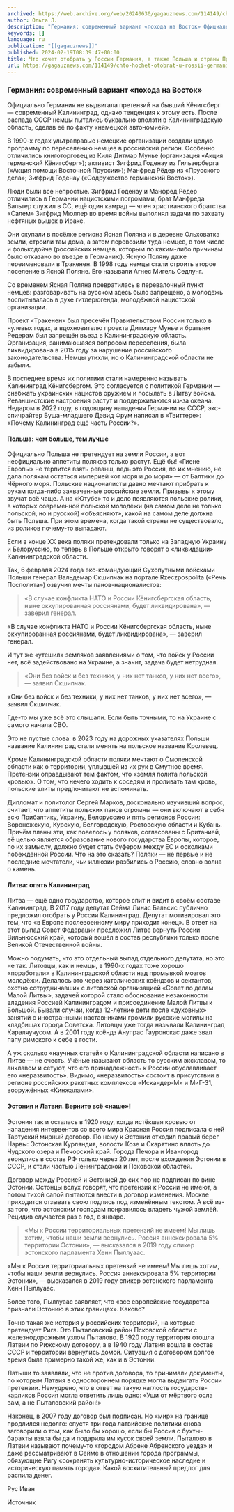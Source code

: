 ```yaml
---
archived: https://web.archive.org/web/20240630/gagauznews.com/114149/chto-hochet-otobrat-u-rossii-germaniya-a-takzhe-polsha-i-strany-pribaltiki.html
author: Ольга Л.
description: "Германия: современный вариант «похода на Восток» Официально Германия не выдвигала претензий на бывший Кёнигсберг — современный Калининград, однако тенденция к этому есть. После распада СССР немцы пытались буквально вползти в Калининградскую область, сделав её по факту «немецкой автономией». В 1990-х годах ультраправые немецкие организации создали целую программу по переселению немцев в российский регион. Особенно отличились книготорговец из Киля Дитмар Мунье (организация «Акция германский Кёнигсберг»); активист Зигфрид Годенау из Гильзерберга («Акция помощи Восточной Пруссии»); Манфред Рёдер из «Прусского дела»; Зигфрид Годенау («Содружество германский Восток»). Люди были все непростые. Зигфрид Годенау и Манфред Рёдер отличились в Германии нацистскими погромами, брат Манфреда Вальтер […]"
keywords: []
language: ru
publication: "[[gagauznews]]"
published: 2024-02-19T08:39:47+00:00
title: Что хочет отобрать у России Германия, а также Польша и страны Прибалтики
url: https://gagauznews.com/114149/chto-hochet-otobrat-u-rossii-germaniya-a-takzhe-polsha-i-strany-pribaltiki.html
---
```


### Германия: современный вариант «похода на Восток»

Официально Германия не выдвигала претензий на бывший Кёнигсберг — современный Калининград, однако тенденция к этому есть. После распада СССР немцы пытались буквально вползти в Калининградскую область, сделав её по факту «немецкой автономией».

В 1990-х годах ультраправые немецкие организации создали целую программу по переселению немцев в российский регион. Особенно отличились книготорговец из Киля Дитмар Мунье (организация «Акция германский Кёнигсберг»); активист Зигфрид Годенау из Гильзерберга («Акция помощи Восточной Пруссии»); Манфред Рёдер из «Прусского дела»; Зигфрид Годенау («Содружество германский Восток»).

Люди были все непростые. Зигфрид Годенау и Манфред Рёдер отличились в Германии нацистскими погромами, брат Манфреда Вальтер служил в СС, ещё один камрад — член христианского братства «Салем» Зигфрид Мюллер во время войны выполнял задачи по захвату нефтяных вышек в Ираке.

Они скупали в посёлке региона Ясная Поляна и в деревне Ольховатка земли, строили там дома, а затем перевозили туда немцев, в том числе и фольксдойче (российских немцев, которым по каким-либо причинам было отказано во въезде в Германию). Ясную Поляну даже переименовали в Тракенен. В 1998 году немцы стали строить второе поселение в Ясной Поляне. Его называли Агнес Мигель Седлунг.

Со временем Ясная Поляна превратилась в перевалочный пункт немцев: разговаривать на русском здесь было запрещено, а молодёжь воспитывалась в духе гитлерюгенда, молодёжной нацистской организации.

Проект «Тракенен» был пресечён Правительством России только в нулевых годах, а вдохновителю проекта Дитмару Мунье и братьям Редерам был запрещён въезд в Калининградскую область. Организация, занимающаяся вопросом переселения, была ликвидирована в 2015 году за нарушение российского законодательства. Немцы утихли, но о Калининградской области не забыли.

В последнее время их политики стали намеренно называть Калининград Кёнигсбергом. Это согласуется с политикой Германии — снабжать украинских нацистов оружием и посылать в Литву войска. Реваншистские настроения растут и поддерживаются из-за океана. Недаром в 2022 году, в годовщину нападения Германии на СССР, экс-спичрайтер Буша-младшего Дэвид Фрум написал в «Твиттере»: «Почему Калининград ещё часть России?».

#### Польша: чем больше, тем лучше

Официально Польша не претендует на земли России, а вот неофициально аппетиты поляков только растут. Ещё бы! «Гиене Европы» не терпится взять реванш, ведь это Россия, по их мнению, не дала полякам остаться империей «от моря и до моря» — от Балтики до Чёрного моря. Польские националисты давно мечтают прибрать к рукам когда-либо захваченные российские земли. Призывы к этому звучат всё чаще. А на «Ютубе» то и дело появляются польские ролики, в которых современной польской молодёжи (на самом деле не только польской, но и русской) «объясняют», какой на самом деле должна быть Польша. При этом времена, когда такой страны не существовало, из роликов почему-то выпадают.

Если в конце XX века поляки претендовали только на Западную Украину и Белоруссию, то теперь в Польше открыто говорят о «ликвидации» Калининградской области.

Так, 6 февраля 2024 года экс-командующий Сухопутными войсками Польши генерал Вальдемар Скшипчак на портале Rzeczpospolita («Речь Посполита») озвучил мечты панов-националистов:

> «В случае конфликта НАТО и России Кёнигсбергская область, ныне оккупированная россиянами, будет ликвидирована», — заверил генерал.

«В случае конфликта НАТО и России Кёнигсбергская область, ныне оккупированная россиянами, будет ликвидирована», — заверил генерал.

И тут же «утешил» земляков заявлениями о том, что войск у России нет, всё задействовано на Украине, а значит, задача будет нетрудная.

> «Они без войск и без техники, у них нет танков, у них нет всего»,
> — заявил Скшипчак.

«Они без войск и без техники, у них нет танков, у них нет всего»,
— заявил Скшипчак.

Где-то мы уже всё это слышали. Если быть точными, то на Украине с самого начала СВО.

Это не пустые слова: в 2023 году на дорожных указателях Польши название Калининград стали менять на польское название Кролевец.

Кроме Калининградской области поляки мечтают о Смоленской области как о территории, уплывшей из их рук в Смутное время. Претензии оправдывают тем фактом, что «земля полита польской кровью». О том, что нечего ходить к соседям и проливать там кровь, польские элиты предпочитают не вспоминать.

Дипломат и политолог Сергей Марков, досконально изучивший вопрос, считает, что аппетиты польских панов огромны — они включают в себя всю Прибалтику, Украину, Белоруссию и пять регионов России: Воронежскую, Курскую, Белгородскую, Ростовскую области и Кубань. Причём планы эти, как повелось у поляков, согласованы с Британией, её целью является образование нового государства Европы, которое, по их замыслу, должно будет стать буфером между ЕС и осколками побеждённой России. Что на это сказать? Поляки — не первые и не последние мечтатели, чьи иллюзии разбились о Россию, словно волна о камень.

#### Литва: опять Калининград

Литва — ещё одно государство, которое спит и видит в своём составе Калининград. В 2017 году депутат Сейма Линас Бальсис публично предложил отобрать у России Калининград. Депутат мотивировал это тем, что «в Европе послевоенному миру приходит конец». В ответ на этот выпад Совет Федерации предложил Литве вернуть России Вильнюсский край, который вошёл в состав республики только после Великой Отечественной войны.

Можно подумать, что это отдельный выпад отдельного депутата, но это не так. Литовцы, как и немцы, в 1990-х годах тоже хорошо «поработали» в Калининградской области над промывкой мозгов молодёжи. Делалось это через католических ксёндзов и сектантов, охотно сотрудничавших с литовской организацией «Совет по делам Малой Литвы», задачей которой стало обоснование незаконности владения Россией Калининградом и присоединение Малой Литвы к Большой. Бывали случаи, когда 12-летние дети после «духовных» занятий с иностранными наставниками громили русские могилы на кладбищах города Советска. Литовцы уже тогда называли Калининград Караляучусом. А в 2001 году ксёндз Анупрас Гауронскас даже звал папу римского к себе в гости.

А уж сколько «научных статей» о Калининградской области написано в Литве — не счесть. Учёные называют область то русским эксклавом, то анклавом и сетуют, что его принадлежность к России обуславливает его «неразвитость». Видимо, «неразвитость» состоит в присутствии в регионе российских ракетных комплексов «Искандер-М» и МиГ-31, вооружённых «Кинжалами».

#### Эстония и Латвия. Верните всё «наше»!

Эстония так и осталась в 1920 году, когда истёкшая кровью от нападения интервентов со всего мира Красная Россия подписала с ней Тартуский мирный договор. По нему к Эстонии отходил правый берег Нарвы: Эстонская Курляндия, волости Козе и Скарятино вплоть до Чудского озера и Печорский край. Города Печора и Ивангород вернулись в состав РФ только через 20 лет, после вхождения Эстонии в СССР, и стали частью Ленинградской и Псковской областей.

Договор между Россией и Эстонией до сих пор не подписан по вине Эстонии. Эстонцы вслух говорят, что претензий к России не имеют, а потом тихой сапой пытаются внести в договор изменения. Москве приходится отзывать свою подпись под изменённым текстом. А всё из-за того, что эстонским господам понравилось владеть чужой землёй. Рецидив случается раз в год, в январе.

> «Мы к России территориальных претензий не имеем! Мы лишь хотим, чтобы наши земли вернулись. Россия аннексировала 5% территории Эстонии», — высказался в 2019 году спикер эстонского парламента Хенн Пыллуаас.

«Мы к России территориальных претензий не имеем! Мы лишь хотим, чтобы наши земли вернулись. Россия аннексировала 5% территории Эстонии», — высказался в 2019 году спикер эстонского парламента Хенн Пыллуаас.

Более того, Пыллуаас заявляет, что «все европейские государства признали Эстонию в этих границах». Каково?

Точно такая же история у российских территорий, на которые претендует Рига. Это Пыталовский район Псковской области с железнодорожным узлом Пыталово. В 1920 году территория отошла Латвии по Рижскому договору, а в 1940 году Латвия вошла в состав СССР и территории вернулись домой. Ситуация с договором долгое время была примерно такой же, как и в Эстонии.

Латыши то заявляли, что не против договора, то принимали документы, по которым Латвия в одностороннем порядке могла выдвигать России претензии. Немудрено, что в ответ на такую наглость государств-карликов Россия могла ответить лишь одно: «Уши от мёртвого осла вам, а не Пыталовский район!»

Наконец, в 2007 году договор был подписан. Но «мир» на границе продлился недолго: спустя три года латвийские политики снова заговорили о том, как было бы хорошо, если бы Россия с бухты-барахты взяла бы да и подарила им кусок своей земли. Пыталово в Латвии называют почему-то «городом Абрене Абренского уезда» и даже рассматривают в Сейме в отношении города программы, обязующие Ригу «сохранять культурно-историческое наследие и историческую память города». Какой восхитительный предлог для распила денег.

Рус Иван

Источник